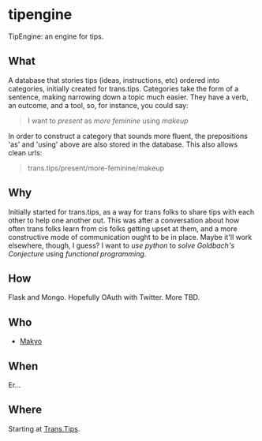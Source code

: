 # tipengine

TipEngine: an engine for tips.

## What

A database that stories tips (ideas, instructions, etc) ordered into categories, initially created for trans.tips. Categories take the form of a sentence, making narrowing down a topic much easier. They have a verb, an outcome, and a tool, so, for instance, you could say:

> I want to *present* as *more feminine* using *makeup*

In order to construct a category that sounds more fluent, the prepositions 'as' and 'using' above are also stored in the database. This also allows clean urls:

> trans.tips/present/more-feminine/makeup

## Why

Initially started for trans.tips, as a way for trans folks to share tips with each other to help one another out. This was after a conversation about how often trans folks learn from cis folks getting upset at them, and a more constructive mode of communication ought to be in place. Maybe it'll work elsewhere, though, I guess? I want to *use python* to *solve Goldbach's Conjecture* using *functional programming*.

## How

Flask and Mongo. Hopefully OAuth with Twitter. More TBD.

## Who

* [Makyo](http://drab-makyo.com)

## When

Er...

## Where

Starting at [Trans.Tips](http://trans.tips).
